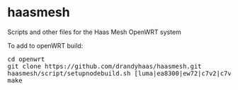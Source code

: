 # haasmesh
Scripts and other files for the Haas Mesh OpenWRT system

To add to openWRT build:
<pre>
cd openwrt
git clone https://github.com/drandyhaas/haasmesh.git
haasmesh/script/setupnodebuild.sh [luma|ea8300|ew72|c7v2|c7v5|jetstream|redmi]
make
</pre>
